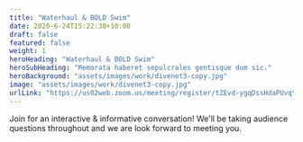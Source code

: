 ```yaml
---
title: "Waterhaul & BOLD Swim"
date: 2020-6-24T15:22:30+10:00
draft: false
featured: false
weight: 1
heroHeading: "Waterhaul & BOLD Swim"
heroSubHeading: "Memorata haberet sepulcrales gentisque dum sic."
heroBackground: "assets/images/work/divenet3-copy.jpg"
image: "assets/images/work/divenet3-copy.jpg"
urlLink: "https://us02web.zoom.us/meeting/register/tZEvd-ygqDssHdaPUvqYqiTRGc77qMERJmr_"
---
```


Join for an interactive & informative conversation! We'll be taking audience questions throughout and we are look forward to meeting you.
